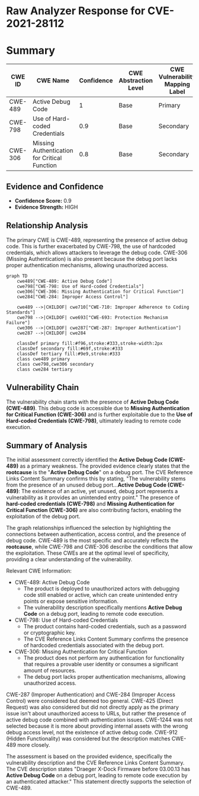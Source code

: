 # Raw Analyzer Response for CVE-2021-28112

# Summary
| CWE ID | CWE Name | Confidence | CWE Abstraction Level | CWE Vulnerability Mapping Label | CWE-Vulnerability Mapping Notes |
|---|---|---|---|---|---|
| CWE-489 | Active Debug Code | 1 | Base | Primary | Allowed |
| CWE-798 | Use of Hard-coded Credentials | 0.9 | Base | Secondary | Allowed |
| CWE-306 | Missing Authentication for Critical Function | 0.8 | Base | Secondary | Allowed |

## Evidence and Confidence

*   **Confidence Score:** 0.9
*   **Evidence Strength:** HIGH

## Relationship Analysis
The primary CWE is CWE-489, representing the presence of active debug code. This is further exacerbated by CWE-798, the use of hardcoded credentials, which allows attackers to leverage the debug code. CWE-306 (Missing Authentication) is also present because the debug port lacks proper authentication mechanisms, allowing unauthorized access.

```mermaid
graph TD
    cwe489["CWE-489: Active Debug Code"]
    cwe798["CWE-798: Use of Hard-coded Credentials"]
    cwe306["CWE-306: Missing Authentication for Critical Function"]
    cwe284["CWE-284: Improper Access Control"]

    cwe489 -->|CHILDOF| cwe710["CWE-710: Improper Adherence to Coding Standards"]
    cwe798 -->|CHILDOF| cwe693["CWE-693: Protection Mechanism Failure"]
    cwe306 -->|CHILDOF| cwe287["CWE-287: Improper Authentication"]
    cwe287 -->|CHILDOF| cwe284

    classDef primary fill:#f96,stroke:#333,stroke-width:2px
    classDef secondary fill:#69f,stroke:#333
    classDef tertiary fill:#9e9,stroke:#333
    class cwe489 primary
    class cwe798,cwe306 secondary
    class cwe284 tertiary
```

## Vulnerability Chain
The vulnerability chain starts with the presence of **Active Debug Code (CWE-489)**. This debug code is accessible due to **Missing Authentication for Critical Function (CWE-306)** and is further exploitable due to the **Use of Hard-coded Credentials (CWE-798)**, ultimately leading to remote code execution.

## Summary of Analysis
The initial assessment correctly identified the **Active Debug Code (CWE-489)** as a primary weakness. The provided evidence clearly states that the **rootcause** is the "**Active Debug Code**" on a debug port. The CVE Reference Links Content Summary confirms this by stating, "The vulnerability stems from the presence of an unused debug port...**Active Debug Code (CWE-489)**: The existence of an active, yet unused, debug port represents a vulnerability as it provides an unintended entry point." The presence of **hard-coded credentials (CWE-798)** and **Missing Authentication for Critical Function (CWE-306)** are also contributing factors, enabling the exploitation of the debug port.

The graph relationships influenced the selection by highlighting the connections between authentication, access control, and the presence of debug code. CWE-489 is the most specific and accurately reflects the **rootcause**, while CWE-798 and CWE-306 describe the conditions that allow the exploitation. These CWEs are at the optimal level of specificity, providing a clear understanding of the vulnerability.

Relevant CWE Information:
- CWE-489: Active Debug Code
  - The product is deployed to unauthorized actors with debugging code still enabled or active, which can create unintended entry points or expose sensitive information.
  - The vulnerability description specifically mentions **Active Debug Code** on a debug port, leading to remote code execution.
- CWE-798: Use of Hard-coded Credentials
  - The product contains hard-coded credentials, such as a password or cryptographic key.
  - The CVE Reference Links Content Summary confirms the presence of hardcoded credentials associated with the debug port.
- CWE-306: Missing Authentication for Critical Function
  - The product does not perform any authentication for functionality that requires a provable user identity or consumes a significant amount of resources.
  - The debug port lacks proper authentication mechanisms, allowing unauthorized access.

CWE-287 (Improper Authentication) and CWE-284 (Improper Access Control) were considered but deemed too general. CWE-425 (Direct Request) was also considered but did not directly apply as the primary issue isn't about unauthorized access to URLs, but rather the presence of active debug code combined with authentication issues.
CWE-1244 was not selected because it is more about providing internal assets with the wrong debug access level, not the existence of active debug code.
CWE-912 (Hidden Functionality) was considered but the description matches CWE-489 more closely.

The assessment is based on the provided evidence, specifically the vulnerability description and the CVE Reference Links Content Summary. The CVE description states "Draeger X-Dock Firmware before 03.00.13 has **Active Debug Code** on a debug port, leading to remote code execution by an authenticated attacker." This statement directly supports the selection of CWE-489.